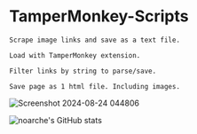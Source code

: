 # TamperMonkey-Scripts

    Scrape image links and save as a text file. 

    Load with TamperMonkey extension. 

    Filter links by string to parse/save.

    Save page as 1 html file. Including images. 

![Screenshot 2024-08-24 044806](https://github.com/user-attachments/assets/0da58551-66b0-4e48-98b6-d21dd481eace)


![noarche's GitHub stats](https://github-readme-stats.vercel.app/api?username=noarche&show_icons=true&theme=transparent)
